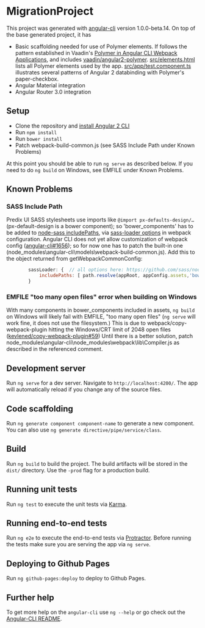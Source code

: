 # MigrationProject

This project was generated with [angular-cli](https://github.com/angular/angular-cli) version 1.0.0-beta.14.
 On top of the base generated project, it has
* Basic scaffolding needed for use of Polymer elements. If follows the pattern established in Vaadin's [Polymer in Angular CLI Webpack Applications](https://github.com/vaadin/angular2-polymer/blob/master/docs/ng-cli-webpack.adoc), and includes [vaadin/angular2-polymer](https://github.com/vaadin/angular2-polymer). [src/elements.html](src/elements.html) lists all Polymer elements used by the app. [src/app/test.component.ts](src/app/test.component.ts) illustrates several patterns of Angular 2 databinding with Polymer's paper-checkbox.
* Angular Material integration
* Angular Router 3.0 integration

## Setup

* Clone the repository and [install Angular 2 CLI](https://github.com/angular/angular-cli/blob/master/README.md#installation)
* Run `npm install`
* Run `bower install`
* Patch webpack-build-common.js (see SASS Include Path under Known Problems)

At this point you should be able to run `ng serve` as described below.
If you need to do `ng build` on Windows, see EMFILE under Known Problems.

## Known Problems

### SASS Include Path

Predix UI SASS stylesheets use imports like `@import px-defaults-design/…` (px-default-design is a bower component); so 'bower\_components' has to be added to [node-sass includePaths](https://github.com/sass/node-sass#includepaths), via [sass-loader options](https://github.com/jtangelder/sass-loader#sass-options) in webpack configuration. Angular CLI does not yet allow customization of webpack config ([angular-cli#1656](https://github.com/angular/angular-cli/issues/1656)); so for now one has to patch the built-in one (node_modules\angular-cli\models\webpack-build-common.js). Add this to the object returned from getWebpackCommonConfig:
```js
        sassLoader: {  // all options here: https://github.com/sass/node-sass
            includePaths: [ path.resolve(appRoot, appConfig.assets,'bower_components') ]  
        }    
```

### EMFILE "too many open files" error when building on Windows

With many components in bower_components included in assets, `ng build` on Windows will likely fail with EMFILE, "too many open files" (`ng serve` will work fine, it does not use the filesystem.) This is due to webpack/copy-webpack-plugin hitting the Windows/CRT limit of 2048 open files ([kevlened/copy-webpack-plugin#59](https://github.com/kevlened/copy-webpack-plugin/issues/59#issuecomment-248443224)) Until there is a better solution, patch node\_modules\angular-cli\node\_modules\webpack\lib\Compiler.js as described in the referenced comment.

## Development server
Run `ng serve` for a dev server. Navigate to `http://localhost:4200/`. The app will automatically reload if you change any of the source files.

## Code scaffolding

Run `ng generate component component-name` to generate a new component. You can also use `ng generate directive/pipe/service/class`.

## Build

Run `ng build` to build the project. The build artifacts will be stored in the `dist/` directory. Use the `-prod` flag for a production build.

## Running unit tests

Run `ng test` to execute the unit tests via [Karma](https://karma-runner.github.io).

## Running end-to-end tests

Run `ng e2e` to execute the end-to-end tests via [Protractor](http://www.protractortest.org/). 
Before running the tests make sure you are serving the app via `ng serve`.

## Deploying to Github Pages

Run `ng github-pages:deploy` to deploy to Github Pages.

## Further help

To get more help on the `angular-cli` use `ng --help` or go check out the [Angular-CLI README](https://github.com/angular/angular-cli/blob/master/README.md).
